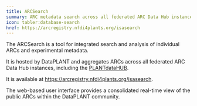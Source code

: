 ```yaml
---
title: ARCSearch
summary: ARC metadata search across all federated ARC Data Hub instances by DataPLANT.
icon: tabler:database-search
href: https://arcregistry.nfdi4plants.org/isasearch
---
```


The ARCSearch is a tool for integrated search and analysis of individual ARCs and experimental metadata.

It is hosted by DataPLANT and aggregates ARCs across all federated ARC Data Hub instances, including the [PLANTdataHUB](#plant-data-hub).

It is available at https://arcregistry.nfdi4plants.org/isasearch.

The web-based user interface provides a consolidated real-time view of the public ARCs within the DataPLANT community.
